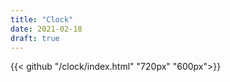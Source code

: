 ```yaml
---
title: "Clock"
date: 2021-02-18
draft: true
---
```


{{< github "/clock/index.html" "720px" "600px">}}
